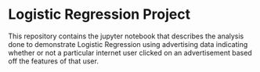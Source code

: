 # Logistic Regression Project
This repository contains the jupyter notebook that describes the analysis done to demonstrate Logistic Regression using advertising data indicating whether or not a particular internet user clicked on an advertisement based off the features of that user.
